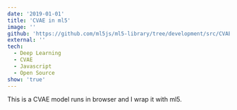 ```yaml
---
date: '2019-01-01'
title: 'CVAE in ml5'
image: ''
github: 'https://github.com/ml5js/ml5-library/tree/development/src/CVAE'
external: ''
tech:
  - Deep Learning
  - CVAE
  - Javascript
  - Open Source
show: 'true'
---
```


This is a CVAE model runs in browser and I wrap it with ml5.
